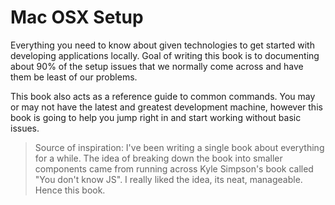 # Mac OSX Setup

Everything you need to know about given technologies to get started with developing applications locally. Goal of writing this book is to documenting about 90% of the setup issues that we normally come across and have them be least of our problems.

This book also acts as a reference guide to common commands. You may or may not have the latest and greatest development machine, however this book is going to help you jump right in and start working without basic issues.

> Source of inspiration: I've been writing a single book about everything for a while. The idea of breaking down the book into smaller components came from running across Kyle Simpson's book called "You don't know JS". I really liked the idea, its neat, manageable. Hence this book.



